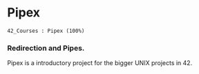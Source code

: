 # Pipex
```
42_Courses : Pipex (100%)
```
### Redirection and Pipes. 

Pipex is a introductory project for the bigger UNIX projects in 42.
